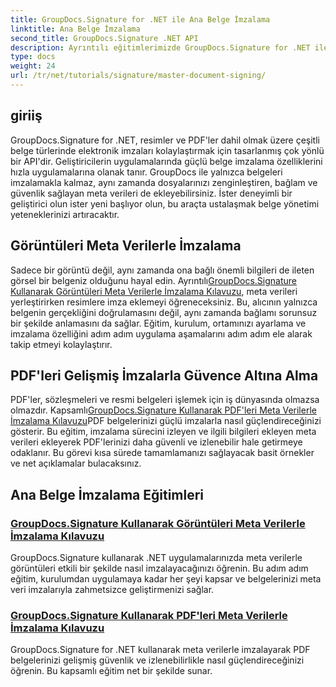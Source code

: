 ```yaml
---
title: GroupDocs.Signature for .NET ile Ana Belge İmzalama
linktitle: Ana Belge İmzalama
second_title: GroupDocs.Signature .NET API
description: Ayrıntılı eğitimlerimizde GroupDocs.Signature for .NET ile belge imzalamada ustalaşın. Resimleri ve PDF'leri meta verilerle zahmetsizce imzalayın.
type: docs
weight: 24
url: /tr/net/tutorials/signature/master-document-signing/
---
```

## giriiş

GroupDocs.Signature for .NET, resimler ve PDF'ler dahil olmak üzere çeşitli belge türlerinde elektronik imzaları kolaylaştırmak için tasarlanmış çok yönlü bir API'dir. Geliştiricilerin uygulamalarında güçlü belge imzalama özelliklerini hızla uygulamalarına olanak tanır. GroupDocs ile yalnızca belgeleri imzalamakla kalmaz, aynı zamanda dosyalarınızı zenginleştiren, bağlam ve güvenlik sağlayan meta verileri de ekleyebilirsiniz. İster deneyimli bir geliştirici olun ister yeni başlıyor olun, bu araçta ustalaşmak belge yönetimi yeteneklerinizi artıracaktır.

## Görüntüleri Meta Verilerle İmzalama  
Sadece bir görüntü değil, aynı zamanda ona bağlı önemli bilgileri de ileten görsel bir belgeniz olduğunu hayal edin. Ayrıntılı[GroupDocs.Signature Kullanarak Görüntüleri Meta Verilerle İmzalama Kılavuzu](./signing-images-with-metadata/), meta verileri yerleştirirken resimlere imza eklemeyi öğreneceksiniz. Bu, alıcının yalnızca belgenin gerçekliğini doğrulamasını değil, aynı zamanda bağlamı sorunsuz bir şekilde anlamasını da sağlar. Eğitim, kurulum, ortamınızı ayarlama ve imzalama özelliğini adım adım uygulama aşamalarını adım adım ele alarak takip etmeyi kolaylaştırır.

## PDF'leri Gelişmiş İmzalarla Güvence Altına Alma  
 PDF'ler, sözleşmeleri ve resmi belgeleri işlemek için iş dünyasında olmazsa olmazdır. Kapsamlı[GroupDocs.Signature Kullanarak PDF'leri Meta Verilerle İmzalama Kılavuzu](./signing-pdf-with-metadata/)PDF belgelerinizi güçlü imzalarla nasıl güçlendireceğinizi gösterir. Bu eğitim, imzalama sürecini izleyen ve ilgili bilgileri ekleyen meta verileri ekleyerek PDF'lerinizi daha güvenli ve izlenebilir hale getirmeye odaklanır. Bu görevi kısa sürede tamamlamanızı sağlayacak basit örnekler ve net açıklamalar bulacaksınız.

## Ana Belge İmzalama Eğitimleri
### [GroupDocs.Signature Kullanarak Görüntüleri Meta Verilerle İmzalama Kılavuzu](./signing-images-with-metadata/)
GroupDocs.Signature kullanarak .NET uygulamalarınızda meta verilerle görüntüleri etkili bir şekilde nasıl imzalayacağınızı öğrenin. Bu adım adım eğitim, kurulumdan uygulamaya kadar her şeyi kapsar ve belgelerinizi meta veri imzalarıyla zahmetsizce geliştirmenizi sağlar.
### [GroupDocs.Signature Kullanarak PDF'leri Meta Verilerle İmzalama Kılavuzu](./signing-pdf-with-metadata/)
GroupDocs.Signature for .NET kullanarak meta verilerle imzalayarak PDF belgelerinizi gelişmiş güvenlik ve izlenebilirlikle nasıl güçlendireceğinizi öğrenin. Bu kapsamlı eğitim net bir şekilde sunar.